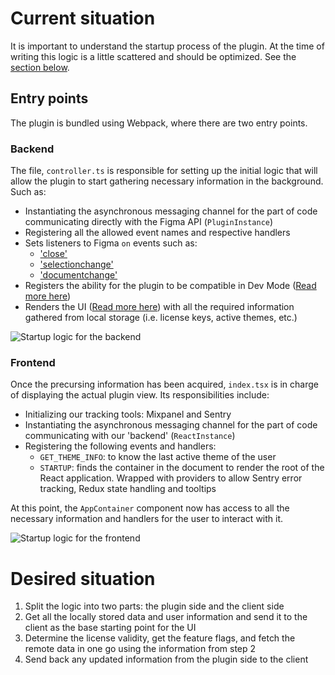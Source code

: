 # Current situation

It is important to understand the startup process of the plugin. At the time of writing this logic is a little scattered and should be optimized. See the [section below](./startup-logic.md#desired-situation).

## Entry points

The plugin is bundled using Webpack, where there are two entry points.

### Backend

The file, `controller.ts` is responsible for setting up the initial logic that will allow the plugin to start gathering necessary information in the background. Such as:
* Instantiating the asynchronous messaging channel for the part of code communicating directly with the Figma API (`PluginInstance`)
* Registering all the allowed event names and respective handlers
* Sets listeners to Figma `on` events such as:
   * ['close'](https://www.figma.com/plugin-docs/api/properties/figma-on/#close)
   * ['selectionchange'](https://www.figma.com/plugin-docs/api/properties/figma-on/#selectionchange)
   * ['documentchange'](https://www.figma.com/plugin-docs/api/properties/figma-on/#documentchange)
* Registers the ability for the plugin to be compatible in Dev Mode ([Read more here](https://www.figma.com/plugin-docs/api/figma-codegen/))
* Renders the UI ([Read more here](https://www.figma.com/plugin-docs/api/properties/figma-showui/)) with all the required information gathered from local storage (i.e. license keys, active themes, etc.)

![Startup logic for the backend](./images/startup-backend.jpg)

### Frontend

Once the precursing information has been acquired, `index.tsx` is in charge of displaying the actual plugin view. Its responsibilities include:
* Initializing our tracking tools: Mixpanel and Sentry
* Instantiating the asynchronous messaging channel for the part of code communicating with our 'backend' (`ReactInstance`)
* Registering the following events and handlers:
   * `GET_THEME_INFO`: to know the last active theme of the user
   * `STARTUP`: finds the container in the document to render the root of the React application. Wrapped with providers to allow Sentry error tracking, Redux state handling and tooltips


At this point, the `AppContainer` component now has access to all the necessary information and handlers for the user to interact with it.

![Startup logic for the frontend](./images/startup-frontend.jpg)

# Desired situation
1. Split the logic into two parts: the plugin side and the client side
2. Get all the locally stored data and user information and send it to the client as the base starting point for the UI
3. Determine the license validity, get the feature flags, and fetch the remote data in one go using the information from step 2
4. Send back any updated information from the plugin side to the client
